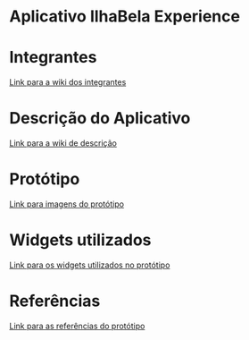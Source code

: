 <h1>Aplicativo IlhaBela Experience</h1>

<h1>Integrantes</h1>
<a href="https://github.com/JuS0l/App_IlhaBela/wiki/Integrantes">Link para a wiki dos integrantes</a>

<h1>Descrição do Aplicativo</h1>

<a href="https://github.com/JuS0l/App_IlhaBela/wiki/Descrição-do-Aplicativo">Link para a wiki de descrição</a>

<h1>Protótipo</h1>

<a href="https://github.com/JuS0l/App_IlhaBela/wiki/Protótipo">Link para imagens do protótipo</a>

<h1>Widgets utilizados</h1>

<a href="https://github.com/JuS0l/App_IlhaBela/wiki/Descrição-dos-Widgets-Utilizados">Link para os widgets  utilizados no protótipo</a>


<h1>Referências</h1>

<a href="https://github.com/JuS0l/App_IlhaBela/wiki/Refer%C3%AAncias">Link para as referências do protótipo</a>
